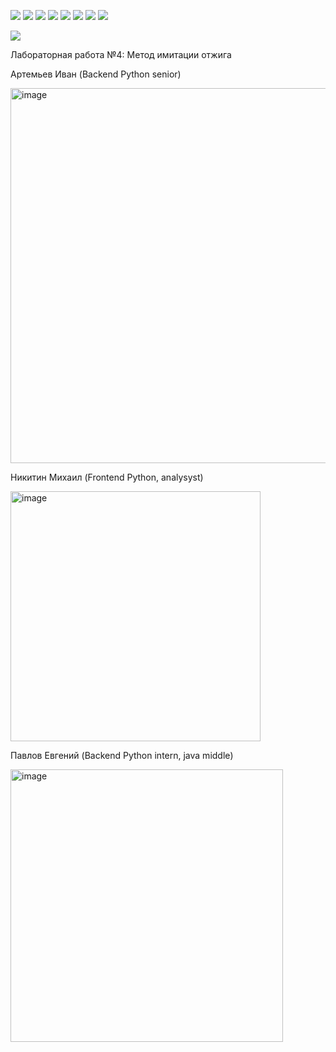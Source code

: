 ![](https://media.tenor.com/Ow4aJ_k2rgkAAAAM/cat-monday-left-me-broken-cat.gif)
![](https://media.tenor.com/Ow4aJ_k2rgkAAAAM/cat-monday-left-me-broken-cat.gif)
![](https://media.tenor.com/Ow4aJ_k2rgkAAAAM/cat-monday-left-me-broken-cat.gif)
![](https://media.tenor.com/Ow4aJ_k2rgkAAAAM/cat-monday-left-me-broken-cat.gif)
![](https://media.tenor.com/Ow4aJ_k2rgkAAAAM/cat-monday-left-me-broken-cat.gif)
![](https://media.tenor.com/Ow4aJ_k2rgkAAAAM/cat-monday-left-me-broken-cat.gif)
![](https://media.tenor.com/Ow4aJ_k2rgkAAAAM/cat-monday-left-me-broken-cat.gif)
![](https://media.tenor.com/Ow4aJ_k2rgkAAAAM/cat-monday-left-me-broken-cat.gif)

<img src=https://memepedia.ru/wp-content/uploads/2023/03/igor-gofman-7-8-odezhda-mem-4.png>


Лабораторная работа №4: Метод имитации отжига

Артемьев Иван (Backend Python senior)

<img width="600" alt="image" src=https://github.com/Sedromun/lab2-MetOpt/assets/73930190/09c23bbf-0339-402b-bd4b-9ba802e9e5ae>

Никитин Михаил (Frontend Python, analysyst)

<img width="400" alt="image" src=https://github.com/Sedromun/lab2-MetOpt/assets/73930190/edb90250-64ca-4522-aee3-0f68154d4b8a>

Павлов Евгений (Backend Python intern, java middle)

<img width="436" alt="image" src="https://github.com/Sedromun/lab2-MetOpt/assets/73930190/dc947043-b1e1-4a78-beda-e6a376c25be9">

